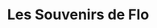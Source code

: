 ---
title: "Les Souvenirs de Flo"
url: /saint-jean-de-luz/les-souvenirs-de-flo/
shop: marchand de journaux
---